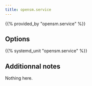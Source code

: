```yaml
---
title: opensm.service
---
```


{{% provided_by "opensm.service" %}}

## Options

{{% systemd_unit "opensm.service" %}}

## Additionnal notes

Nothing here.
